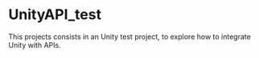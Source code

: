 # UnityAPI_test
This projects consists in an Unity test project, to explore how to integrate Unity with APIs.
